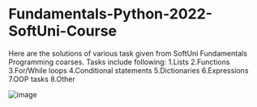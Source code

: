 # Fundamentals-Python-2022-SoftUni-Course

Here are the solutions of various task given from SoftUni Fundamentals Programming coarses.
Tasks include following:
1.Lists
2.Functions
3.For/While loops
4.Conditional statements
5.Dictionaries
6.Expressions
7.OOP tasks
8.Other


![image](https://user-images.githubusercontent.com/110760786/208623336-970a663c-971e-4b9d-a757-d573a63b83ce.png)

